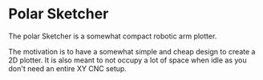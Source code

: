 # Polar Sketcher

The polar Sketcher is a somewhat compact robotic arm plotter.

The motivation is to have a somewhat simple and cheap design to create a 2D plotter.
It is also meant to not occupy a lot of space when idle as you don't need an entire XY CNC setup.